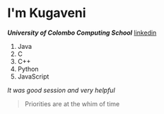# I'm Kugaveni
***University of Colombo Computing School***
[linkedin](https://www.linkedin.com/in/kugaveni-rajarajeshwaran-a9263a265/)
1. Java
2. C
3. C++
4. Python
5. JavaScript

*It was good session and very helpful*
>Priorities are at the whim of time
